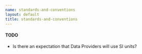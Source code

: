 ```yaml
---
name: standards-and-conventions
layout: default
title: standards-and-conventions
---
```


#### TODO
- Is there an expectation that Data Providers will use SI units?
